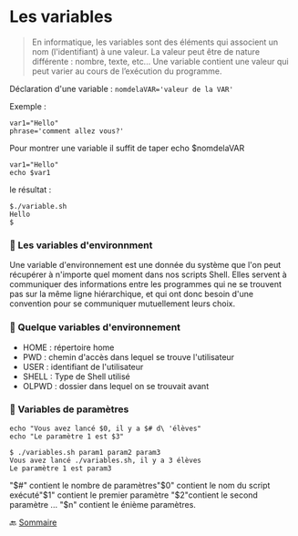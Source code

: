# Les variables

> En informatique, les variables sont des éléments qui associent un nom (l'identifiant) à une valeur. La valeur peut être de nature différente : nombre, texte, etc...  Une variable contient une valeur qui peut varier au cours de l’exécution du programme.

Déclaration d'une variable : `nomdelaVAR='valeur de la VAR'`

Exemple :
```
var1="Hello"
phrase='comment allez vous?'

```
Pour montrer une variable il suffit de taper echo $nomdelaVAR

```
var1="Hello"
echo $var1
```
le résultat : 
```
$./variable.sh
Hello
$

```

### :small_red_triangle: Les variables d'environnment 

Une variable d'environnement est une donnée du système que l'on peut récupérer à n'importe quel moment dans nos scripts Shell. Elles servent à communiquer des informations entre les programmes qui ne se trouvent pas sur la même ligne hiérarchique, et qui ont donc besoin d'une convention pour se communiquer mutuellement leurs choix.

### :small_red_triangle: Quelque variables d'environnement
- HOME : répertoire home
- PWD : chemin d'accès dans lequel se trouve l'utilisateur
- USER : identifiant de l'utilisateur
- SHELL : Type de Shell utilisé
- OLPWD : dossier dans lequel on se trouvait avant

### :small_red_triangle: Variables de paramètres
```
echo "Vous avez lancé $0, il y a $# d\ 'élèves"
echo "Le paramètre 1 est $3"

```
```
$ ./variables.sh param1 param2 param3
Vous avez lancé ./variables.sh, il y a 3 élèves
Le paramètre 1 est param3
```
"$#" contient le nombre de paramètres"$0" contient le nom du script exécuté"$1" contient le premier paramètre "$2"contient le second paramètre ... "$n" contient le énième paramètres.





:back: [Sommaire](https://github.com/nathymellal/SHELL/blob/main/README.md)

